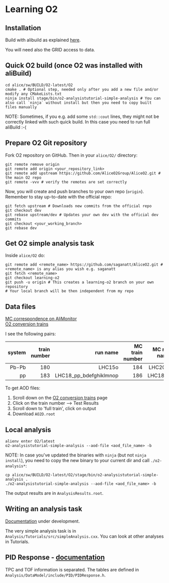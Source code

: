 # Learning O2

## Installation

Build with alibuild as explained [here](https://alice-doc.github.io/alice-analysis-tutorial/building/).

You will need also the GRID access to data.

## Quick O2 build (once O2 was installed with aliBuild)

```
cd alice/sw/BUILD/O2-latest/O2
cmake . # Optional step, needed only after you add a new file and/or modify any CMakeLists.txt
ninja install stage/bin/o2-analysistutorial-simple-analysis # You can also call `ninja` without install but then you need to copy built files manually
```

NOTE: Sometimes, if you e.g. add some `std::cout` lines, they might not be correctly linked with such quick build. In this case you need to run full aliBuild :-(

## Prepare O2 Git repository

Fork O2 repository on GitHub. Then in your `alice/O2/` directory:
```
git remote remove origin
git remote add origin <your_repository_link>
git remote add upstream https://github.com/AliceO2Group/AliceO2.git # the main O2 repo
git remote -vvv # verify the remotes are set correctly
```

Now, you will create and push branches to your own repo (`origin`). Remember to stay up-to-date with the official repo:
```
git fetch upstream # Downloads new commits from the official repo
git checkout dev
git rebase upstream/dev # Updates your own dev with the official dev commits
git checkout <your_working_branch>
git rebase dev
```

## Get O2 simple analysis task

Inside `alice/O2` do:
```
git remote add <remote_name> https://github.com/saganatt/AliceO2.git # <remote_name> is any alias you wish e.g. saganatt
git fetch <remote_name>
git checkout learning-o2
git push -u origin # This creates a learning-o2 branch on your own repository
# Your local branch will be then independent from my repo 
```

## Data files

[MC correspondence on AliMonitor](https://alimonitor.cern.ch/job_details.jsp)  
[O2 conversion trains](https://alimonitor.cern.ch/trains/train.jsp?train_id=132)

I see the following pairs:

|system| train number | run name | MC train number | MC run name |
|-----:|-------------:|---------:|----------------:|------------:|
|Pb-Pb |180           |LHC15o    |184              |LHC20f6      |
| pp   |183           |LHC18_pp_bdefghiklmnop|186  |LHC18g4      | 

To get AOD files:
1. Scroll down on the [O2 conversion trains](https://alimonitor.cern.ch/trains/train.jsp?train_id=132) page
2. Click on the train number --> Test Results
3. Scroll down to 'full train', click on output
4. Download `AO2D.root`

## Local analysis

```
alienv enter O2/latest
o2-analysistutorial-simple-analysis --aod-file <aod_file_name> -b
```

NOTE: In case you've updated the binaries with `ninja` (but not `ninja install`), you need to copy the new binary to your current dir and call `./o2-analysis*`:
```
cp alice/sw/BUILD/O2-latest/O2/stage/bin/o2-analysistutorial-simple-analysis .
./o2-analysistutorial-simple-analysis --aod-file <aod_file_name> -b
```

The output results are in `AnalysisResults.root`.

## Writing an analysis task

[Documentation](https://pbuehler.github.io/documentation/docs/) under development.

The very simple analysis task is in `Analysis/Tutorials/src/simpleAnalysis.cxx`. You can look at other analyses in Tutorials.

## PID Response - [documentation](https://pbuehler.github.io/documentation/docs/helperTasks/pid.html)

TPC and TOF information is separated. The tables are defined in `Analysis/DataModel/include/PID/PIDResponse.h`.
